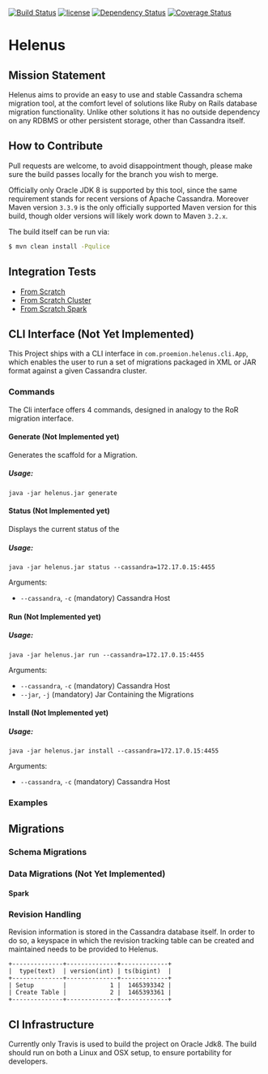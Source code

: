 [![Build Status](https://travis-ci.org/Proemion/Helenus.svg?branch=master)](https://travis-ci.org/Proemion/Helenus)
[![license](https://img.shields.io/github/license/mashape/apistatus.svg?maxAge=2592000)]()
[![Dependency Status](https://www.versioneye.com/user/projects/57518e987757a00041b3a144/badge.svg?style=flat)](https://www.versioneye.com/user/projects/57518e987757a00041b3a144)
[![Coverage Status](https://coveralls.io/repos/github/Proemion/Helenus/badge.svg?branch=master)](https://coveralls.io/github/Proemion/Helenus?branch=master)

# Helenus

## Mission Statement

Helenus aims to provide an easy to use and stable Cassandra schema migration
tool, at the comfort level of solutions like Ruby on Rails database migration
functionality. 
Unlike other solutions it has no outside dependency on any RDBMS or other persistent
storage, other than Cassandra itself.

## How to Contribute

Pull requests are welcome, to avoid disappointment though, please make sure
the build passes locally for the branch you wish to merge.

Officially only Oracle JDK 8 is supported by this tool, since the same requirement stands
for recent versions of Apache Cassandra.
Moreover Maven version `3.3.9` is the only officially supported Maven version for
this build, though older versions will likely work down to Maven `3.2.x`.

The build itself can be run via:

```sh
$ mvn clean install -Pqulice
```

## Integration Tests

* [From Scratch](https://github.com/Proemion/Helenus/blob/master/src/it/from-scratch)
* [From Scratch Cluster](https://github.com/Proemion/Helenus/blob/master/src/it/from-scratch-cluster)
* [From Scratch Spark](https://github.com/Proemion/Helenus/blob/master/src/it/from-scratch-spark)

## CLI Interface (Not Yet Implemented)

This Project ships with a CLI interface in `com.proemion.helenus.cli.App`,
which enables the user to run a set of migrations packaged in XML or JAR
format against a given Cassandra cluster.

### Commands

The Cli interface offers 4 commands, designed in analogy to the RoR
migration interface.

#### Generate (Not Implemented yet)

Generates the scaffold for a Migration.

##### Usage:

`java -jar helenus.jar generate`

#### Status (Not Implemented yet)

Displays the current status of the 

##### Usage:

`java -jar helenus.jar status --cassandra=172.17.0.15:4455`

Arguments:

* `--cassandra`, `-c` (mandatory) Cassandra Host

#### Run (Not Implemented yet)

##### Usage:

`java -jar helenus.jar run --cassandra=172.17.0.15:4455`

Arguments:

* `--cassandra`, `-c` (mandatory) Cassandra Host
* `--jar`, `-j` (mandatory) Jar Containing the Migrations

#### Install (Not Implemented yet)

##### Usage:

`java -jar helenus.jar install --cassandra=172.17.0.15:4455`

Arguments:

* `--cassandra`, `-c` (mandatory) Cassandra Host

### Examples

## Migrations

### Schema Migrations

### Data Migrations (Not Yet Implemented)

#### Spark

### Revision Handling

Revision information is stored in the Cassandra database itself.
In order to do so, a keyspace in which the revision tracking table
can be created and maintained needs to be provided to Helenus.
```
+--------------+--------------+-------------+
|  type(text)  | version(int) | ts(bigint)  |
+--------------+--------------+-------------+
| Setup        |            1 |  1465393342 |
| Create Table |            2 |  1465393361 |
+--------------+--------------+-------------+
```

## CI Infrastructure

Currently only Travis is used to build the project on Oracle Jdk8.
The build should run on both a Linux and OSX setup, to ensure portability
for developers.

